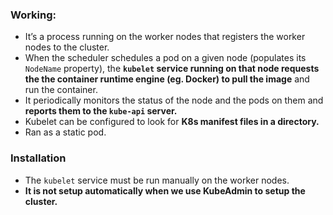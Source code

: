 ### Working:

- It’s a process running on the worker nodes that registers the worker nodes to the cluster.
- When the scheduler schedules a pod on a given node (populates its `NodeName` property), the **`kubelet` service running on that node requests the the container runtime engine (eg. Docker) to pull the image** and run the container.
- It periodically monitors the status of the node and the pods on them and **reports them to the `kube-api` server.**
- Kubelet can be configured to look for **K8s manifest files in a directory.**
- Ran as a static pod.

### Installation
- The `kubelet` service must be run manually on the worker nodes. 
- **It is not setup automatically when we use KubeAdmin to setup the cluster.**